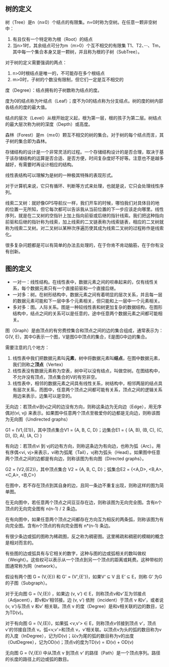 ## 树的定义

树（Tree）是n（n≥0）个结点的有限集。n=0时称为空树。在任意一颗非空树中：
1. 有且仅有一个特定称为根（Root）的结点
2. 当n>1时，其余结点可分为m（m>0）个互不相交的有限集 T1、T2、···、Tm，其中每一个集合本身又是一颗树，并且称为根的子树（SubTree）。

对于树的定义需要强调的两点：
1. n>0时根结点是唯一的，不可能存在多个根结点
2. m>0时，子树的个数没有限制，但它们一定是互不相交的

度（Degree）：结点拥有的子树数称为结点的度。

度为0的结点称为叶结点（Leaf）；度不为0的结点称为分支结点。树的度的树内部各结点的度的最大值。

结点的层次（Level）从根开始定义起，根为第一层，根的孩子为第二层。树结点的最大层次称为树的深度（Depth）或高度。

森林（Forest）是m（m≥0）颗互不相交的树的集合。对于树的每个结点而言，其子树的集合即为森林。

存储结构的设计是一个非常灵活的过程。一个存储结构设计的是否合理，取决于基于该存储结构的运算是否合适、是否方便，时间复杂度好不好等。注意也不是越多越好，有需要时再设计相应的结构。

线性表结构可以理解为是树的一种极其特殊的表现形式。

对于计算机来说，它只有循环、判断等方式来处理，也就是说，它只会处理线性序列。

线索二叉树：就好像GPS导航仪一样，我们开车的时候，哪怕我们对具体目的地的位置一无所知，但它每次都可以告诉我从当前位置的下一步应该走向哪里。线性序列，就是在二叉树的空指针上加上指向前驱或后继的指针线索。我们把这种指向前驱和后继的指针称为线索，加上线索的二叉链表称为线索链表，相应的二叉树就称为线索二叉树。对二叉树以某种次序遍历使其成为线索二叉树的过程称作是线索化。

很多复杂问题都是可以有简单的办法去处理的，在于你肯不肯动脑筋，在于你有没有创新。


## 图的定义
- 一对一：线性结构。在线性表中，数据元素之间的呗串起来的，仅有线性关系，每个数据元素只有一个直接前驱和一个直接后继。
- 一对多：树。在树形结构中，数据元素之间有着明显的层次关系，并且每一层的数据元素可能和下一层中多个元素相关，但只能和上一层中一个元素相关。
- 多对多：图。人际关系。图是一种较线性表和树更加复杂的数据结构，在图形结构中，结点之间的关系可以是任意的，途中任意两个数据元素之间都可能相关。

图（Graph）是由顶点的有穷费控集合和顶点之间的边的集合组成，通常表示为：G(V, E)，其中G表示一个图，V是图G中顶点的集合，E是图G中边的集合。

需要注意的几个地方：
1. 线性表中我们把数据元素叫**元素**，树中将数据元素叫**结点**，在图中数据元素，我们则称之**顶点**（Vertex）
2. 线性表没有数据元素称为空表，树中可以没有结点，叫做空树。在图结构中，不允许没有顶点，顶点集合的V的有穷非空。
3. 线性表中，相邻的数据元素之间具有线性关系，树结构中，相邻两层的结点具有层次关系，而图中，任意两个顶点之间都可能有关系，顶点之间的逻辑关系用边来表示，边集可以是空的。

无向边：若顶点vi到vj之间的边没有方向，则称这条边为无向边（Edge），用无序偶对(vi, vj) 来表示。如果图中任意两个顶点至极爱你的边都是无向边，则称该图为无向图（Undirected graphs）

G1 = (V1,{E1})，其中顶点集合V1 = {A, B, C, D}；边集合E1 = { (A, B), (B, C), (C, D), (D, A), (A, C) }

有向边：若顶点vi 到 vj的边有方向，则称这条边为有向边，也称为弧（Arc）。用有序偶<vi, vj>来表示，vi称为弧尾（Tail），vj称为弧头（Head）。如果图中任意两个顶点之间的边都是有向边，则称该图为有向图（Directed graphs）。

G2 = (V2,{E2})，其中顶点集合 V2 = {A, B, C, D}；弧集合E2 = {<A,D>, <B,A>, <C,A>, <B,C>}

在图中，若不存在顶点到其自身的边，且同一条边不重复出现，则称这样的图为简单图。

在无向图中，若任意两个顶点之间豆豆存在边，则称该图为无向完全图。含有n个顶点的无向完全图有 n(n-1) / 2 条边。

在有向图中，如果任意两个顶点之间都存在方向互为相反的两条弧，则称该图为有向完全图。含有n个顶点的有向完全图有 n*(n-1) 条边。

有很少条边或弧的图称为稀疏图，反之称为稠密图。这里稀疏和稠密的模糊的概念是相对而言的。

有些图的边或弧具有与它相关的数字，这种与图的边或弧相关的数叫做权（Weight）。这些权可以表示从一个顶点到另一个顶点的距离或耗费。这种带权的图通常称为网（network）。

假设有两个图 G = (V,{E}) 和 G' = (V',{E'})，如果V‘ ⊆ V 且 E’ ⊆ E，则称 G‘ 为G 的子图（Subgraph）。

对于无向图 G = (V,{E}) ，如果边 (v, v’) ∈ E，则称顶点v和v'互为邻接点（Adjacent），即v和v‘相邻接。边 (v, v’) 依附（incident）于顶点 v 和v’，或者说(v, v’)与顶点 v 和v’ 相关联。顶点 v 的度（Degree）是和v相关联的边的数目，记为TD(v)。

对于有向图 G = (V,{E})，如果弧 <v,v'> ∈ E，则称顶点v邻接到顶点 v‘，顶点v'的邻接自顶点 v。弧<v,v'>和顶点 v，v’相关联。以顶点v为头的弧的数目称为v的入度（InDegree），记为ID(v)；以v为尾的弧的数目称为v的出度（OutDegree），记为OD(v)；顶点v的度为TD(v) = ID(v) + OD(v)

无向图 G = (V,{E}) 中从顶点 v 到顶点 v‘ 的路径（Path）是一个顶点序列。路径的长度的路径上的边或弧的数目。
